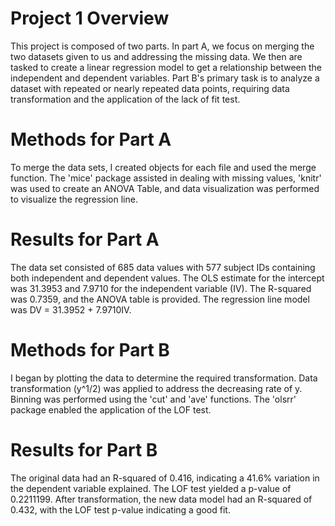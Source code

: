# Project 1 Overview
This project is composed of two parts. In part A, we focus on merging the two datasets given to us and addressing the missing data. We then are tasked to create a linear regression model to get a relationship between the independent and dependent variables. Part B's primary task is to analyze a dataset with repeated or nearly repeated data points, requiring data transformation and the application of the lack of fit test.
# Methods for Part A
To merge the data sets, I created objects for each file and used the merge function. The 'mice' package assisted in dealing with missing values, 'knitr' was used to create an ANOVA Table, and data visualization was performed to visualize the regression line.
# Results for Part A
The data set consisted of 685 data values with 577 subject IDs containing both independent and dependent values. The OLS estimate for the intercept was 31.3953 and 7.9710 for the independent variable (IV). The R-squared was 0.7359, and the ANOVA table is provided. The regression line model was DV = 31.3952 + 7.9710IV.
# Methods for Part B
I began by plotting the data to determine the required transformation. Data transformation (y^1/2) was applied to address the decreasing rate of y. Binning was performed using the 'cut' and 'ave' functions. The 'olsrr' package enabled the application of the LOF test.
# Results for Part B
The original data had an R-squared of 0.416, indicating a 41.6% variation in the dependent variable explained. The LOF test yielded a p-value of 0.2211199. After transformation, the new data model had an R-squared of 0.432, with the LOF test p-value indicating a good fit.

